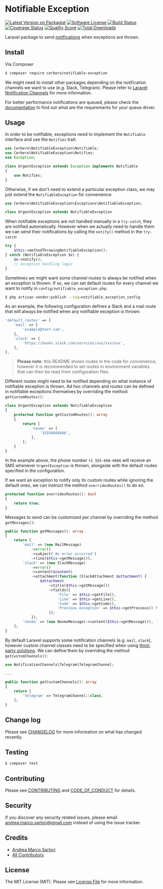 # Notifiable Exception

[![Latest Version on Packagist][ico-version]][link-packagist]
[![Software License][ico-license]](LICENSE.md)
[![Build Status][ico-travis]][link-travis]
[![Coverage Status][ico-scrutinizer]][link-scrutinizer]
[![Quality Score][ico-code-quality]][link-code-quality]
[![Total Downloads][ico-downloads]][link-downloads]

Laravel package to send [notifications](https://laravel.com/docs/notifications) when exceptions are thrown.

## Install

Via Composer

``` bash
$ composer require cerbero/notifiable-exception
```

We might need to install other packages depending on the notification channels we want to use (e.g. Slack, Telegram). Please refer to [Laravel Notification Channels](http://laravel-notification-channels.com) for more information.

For better performance notifications are queued, please check the [documentation](https://laravel.com/docs/queues) to find out what are the requirements for your queue driver.

## Usage

In order to be notifiable, exceptions need to implement the `Notifiable` interface and use the `Notifies` trait:
``` php
use Cerbero\NotifiableException\Notifiable;
use Cerbero\NotifiableException\Notifies;
use Exception;

class UrgentException extends Exception implements Notifiable
{
    use Notifies;
}
```

Otherwise, if we don't need to extend a particular exception class, we may just extend the `NotifiableException` for convenience:
``` php
use Cerbero\NotifiableException\Exceptions\NotifiableException;

class UrgentException extends NotifiableException
```

When notifiable exceptions are not handled manually in a `try-catch`, they are notified automatically. However when we actually need to handle them we can send their notifications by calling the `notify()` method in the `try-catch`:
``` php
try {
    $this->methodThrowingNotifiableException();
} catch (NotifiableException $e) {
    $e->notify();
    // exception handling logic
}
```

Sometimes we might want some channel routes to always be notified when an exception is thrown. If so, we can set default routes for every channel we want to notify in `config/notifiable_exception.php`:
``` bash
$ php artisan vendor:publish --tag=notifiable_exception_config
```

As an example, the following configuration defines a Slack and a mail route that will always be notified when any notifiable exception is thrown:
``` php
'default_routes' => [
    'mail' => [
        'example@test.com',
    ],
    'slack' => [
        'https://hooks.slack.com/services/xxx/xxx/xxx',
    ],
],
```
> **Please note**: this README shows routes in the code for convenience, however it is recommended to set routes in environment variables that can then be read from configuration files.

Different routes might need to be notified depending on what instance of notifiable exception is thrown. Ad hoc channels and routes can be defined in notifiable exceptions themselves by overriding the method `getCustomRoutes()`:
``` php
class UrgentException extends NotifiableException
{
    protected function getCustomRoutes(): array
    {
        return [
            'nexmo' => [
                '15556666666',
            ],
        ];
    }
}
```
In the example above, the phone number `+1 555-666-6666` will receive an SMS whenever `UrgentException` is thrown, alongside with the default routes specified in the configuration.

If we want an exception to notify only its custom routes while ignoring the default ones, we can instruct the method `overridesRoutes()` to do so:

``` php
protected function overridesRoutes(): bool
{
    return true;
}
```

Messages to send can be customized per channel by overriding the method `getMessages()`:
``` php
public function getMessages(): array
{
    return [
        'mail' => (new MailMessage)
            ->error()
            ->subject('An error occurred')
            ->line($this->getMessage()),
        'slack' => (new SlackMessage)
            ->error()
            ->content($content)
            ->attachment(function (SlackAttachment $attachment) {
                $attachment
                    ->title($this->getMessage())
                    ->fields([
                        'File' => $this->getFile(),
                        'Line' => $this->getLine(),
                        'Code' => $this->getCode(),
                        'Previous exception' => $this->getPrevious() ? get_class($this->getPrevious()) : 'none',
                    ]);
            }),
        'nexmo' => (new NexmoMessage)->content($this->getMessage()),
    ];
}
```

By default Laravel supports some notification channels (e.g. `mail`, `slack`), however custom channel classes need to be specified when using [third-party solutions](http://laravel-notification-channels.com). We can define them by overriding the method `getCustomChannels()`:
``` php
use NotificationChannels\Telegram\TelegramChannel;

...

public function getCustomChannels(): array
{
    return [
        'telegram' => TelegramChannel::class,
    ];
}
```

## Change log

Please see [CHANGELOG](CHANGELOG.md) for more information on what has changed recently.

## Testing

``` bash
$ composer test
```

## Contributing

Please see [CONTRIBUTING](CONTRIBUTING.md) and [CODE_OF_CONDUCT](CODE_OF_CONDUCT.md) for details.

## Security

If you discover any security related issues, please email andrea.marco.sartori@gmail.com instead of using the issue tracker.

## Credits

- [Andrea Marco Sartori][link-author]
- [All Contributors][link-contributors]

## License

The MIT License (MIT). Please see [License File](LICENSE.md) for more information.

[ico-version]: https://img.shields.io/packagist/v/cerbero/notifiable-exception.svg?style=flat-square
[ico-license]: https://img.shields.io/badge/license-MIT-brightgreen.svg?style=flat-square
[ico-travis]: https://img.shields.io/travis/cerbero90/notifiable-exception/master.svg?style=flat-square
[ico-scrutinizer]: https://img.shields.io/scrutinizer/coverage/g/cerbero90/notifiable-exception.svg?style=flat-square
[ico-code-quality]: https://img.shields.io/scrutinizer/g/cerbero90/notifiable-exception.svg?style=flat-square
[ico-downloads]: https://img.shields.io/packagist/dt/cerbero/notifiable-exception.svg?style=flat-square

[link-packagist]: https://packagist.org/packages/cerbero/notifiable-exception
[link-travis]: https://travis-ci.org/cerbero90/notifiable-exception
[link-scrutinizer]: https://scrutinizer-ci.com/g/cerbero90/notifiable-exception/code-structure
[link-code-quality]: https://scrutinizer-ci.com/g/cerbero90/notifiable-exception
[link-downloads]: https://packagist.org/packages/cerbero/notifiable-exception
[link-author]: https://github.com/cerbero90
[link-contributors]: ../../contributors
